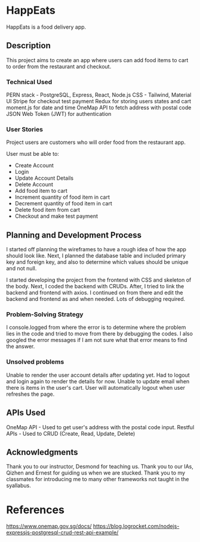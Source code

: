 # HappEats

HappEats is a food delivery app.

## Description

This project aims to create an app where users can add food items to cart to order from the restaurant and checkout.

### Technical Used

PERN stack - PostgreSQL, Express, React, Node.js
CSS - Tailwind, Material UI
Stripe for checkout test payment
Redux for storing users states and cart
moment.js for date and time
OneMap API to fetch address with postal code
JSON Web Token (JWT) for authentication

<!-- ### Wireframes -->

### User Stories

Project users are customers who will order food from the restaurant app.

User must be able to:

- Create Account
- Login
- Update Account Details
- Delete Account
- Add food item to cart
- Increment quantity of food item in cart
- Decrement quantity of food item in cart
- Delete food item from cart
- Checkout and make test payment

## Planning and Development Process

I started off planning the wireframes to have a rough idea of how the app should look like. Next, I planned the database table and included primary key and foreign key, and also to determine which values should be unique and not null.

I started developing the project from the frontend with CSS and skeleton of the body. Next, I coded the backend with CRUDs. After, I tried to link the backend and frontend with axios. I continued on from there and edit the backend and frontend as and when needed. Lots of debugging required.

### Problem-Solving Strategy

I console.logged from where the error is to determine where the problem lies in the code and tried to move from there by debugging the codes.
I also googled the error messages if I am not sure what that error means to find the answer.

### Unsolved problems

Unable to render the user account details after updating yet. Had to logout and login again to render the details for now.
Unable to update email when there is items in the user's cart.
User will automatically logout when user refreshes the page.

## APIs Used

OneMap API - Used to get user's address with the postal code input.
Restful APIs - Used to CRUD (Create, Read, Update, Delete)

## Acknowledgments

Thank you to our instructor, Desmond for teaching us.
Thank you to our IAs, Qizhen and Ernest for guiding us when we are stucked.
Thank you to my classmates for introducing me to many other frameworks not taught in the syallabus.

# References

https://www.onemap.gov.sg/docs/
https://blog.logrocket.com/nodejs-expressjs-postgresql-crud-rest-api-example/
